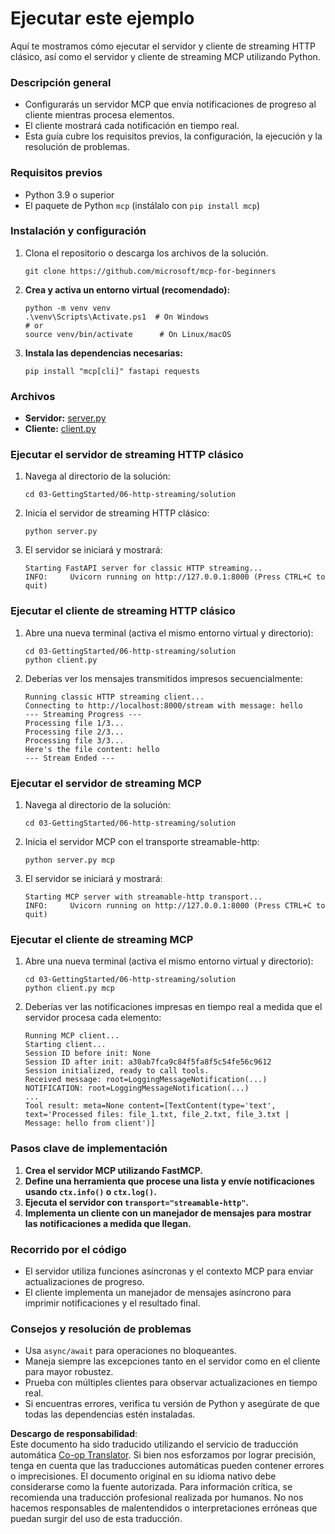 <!--
CO_OP_TRANSLATOR_METADATA:
{
  "original_hash": "67ecbca6a060477ded3e13ddbeba64f7",
  "translation_date": "2025-08-18T12:57:56+00:00",
  "source_file": "03-GettingStarted/06-http-streaming/solution/python/README.md",
  "language_code": "es"
}
-->
# Ejecutar este ejemplo

Aquí te mostramos cómo ejecutar el servidor y cliente de streaming HTTP clásico, así como el servidor y cliente de streaming MCP utilizando Python.

### Descripción general

- Configurarás un servidor MCP que envía notificaciones de progreso al cliente mientras procesa elementos.
- El cliente mostrará cada notificación en tiempo real.
- Esta guía cubre los requisitos previos, la configuración, la ejecución y la resolución de problemas.

### Requisitos previos

- Python 3.9 o superior
- El paquete de Python `mcp` (instálalo con `pip install mcp`)

### Instalación y configuración

1. Clona el repositorio o descarga los archivos de la solución.

   ```pwsh
   git clone https://github.com/microsoft/mcp-for-beginners
   ```

1. **Crea y activa un entorno virtual (recomendado):**

   ```pwsh
   python -m venv venv
   .\venv\Scripts\Activate.ps1  # On Windows
   # or
   source venv/bin/activate      # On Linux/macOS
   ```

1. **Instala las dependencias necesarias:**

   ```pwsh
   pip install "mcp[cli]" fastapi requests
   ```

### Archivos

- **Servidor:** [server.py](../../../../../../03-GettingStarted/06-http-streaming/solution/python/server.py)
- **Cliente:** [client.py](../../../../../../03-GettingStarted/06-http-streaming/solution/python/client.py)

### Ejecutar el servidor de streaming HTTP clásico

1. Navega al directorio de la solución:

   ```pwsh
   cd 03-GettingStarted/06-http-streaming/solution
   ```

2. Inicia el servidor de streaming HTTP clásico:

   ```pwsh
   python server.py
   ```

3. El servidor se iniciará y mostrará:

   ```
   Starting FastAPI server for classic HTTP streaming...
   INFO:     Uvicorn running on http://127.0.0.1:8000 (Press CTRL+C to quit)
   ```

### Ejecutar el cliente de streaming HTTP clásico

1. Abre una nueva terminal (activa el mismo entorno virtual y directorio):

   ```pwsh
   cd 03-GettingStarted/06-http-streaming/solution
   python client.py
   ```

2. Deberías ver los mensajes transmitidos impresos secuencialmente:

   ```text
   Running classic HTTP streaming client...
   Connecting to http://localhost:8000/stream with message: hello
   --- Streaming Progress ---
   Processing file 1/3...
   Processing file 2/3...
   Processing file 3/3...
   Here's the file content: hello
   --- Stream Ended ---
   ```

### Ejecutar el servidor de streaming MCP

1. Navega al directorio de la solución:
   ```pwsh
   cd 03-GettingStarted/06-http-streaming/solution
   ```
2. Inicia el servidor MCP con el transporte streamable-http:
   ```pwsh
   python server.py mcp
   ```
3. El servidor se iniciará y mostrará:
   ```
   Starting MCP server with streamable-http transport...
   INFO:     Uvicorn running on http://127.0.0.1:8000 (Press CTRL+C to quit)
   ```

### Ejecutar el cliente de streaming MCP

1. Abre una nueva terminal (activa el mismo entorno virtual y directorio):
   ```pwsh
   cd 03-GettingStarted/06-http-streaming/solution
   python client.py mcp
   ```
2. Deberías ver las notificaciones impresas en tiempo real a medida que el servidor procesa cada elemento:
   ```
   Running MCP client...
   Starting client...
   Session ID before init: None
   Session ID after init: a30ab7fca9c84f5fa8f5c54fe56c9612
   Session initialized, ready to call tools.
   Received message: root=LoggingMessageNotification(...)
   NOTIFICATION: root=LoggingMessageNotification(...)
   ...
   Tool result: meta=None content=[TextContent(type='text', text='Processed files: file_1.txt, file_2.txt, file_3.txt | Message: hello from client')]
   ```

### Pasos clave de implementación

1. **Crea el servidor MCP utilizando FastMCP.**
2. **Define una herramienta que procese una lista y envíe notificaciones usando `ctx.info()` o `ctx.log()`.**
3. **Ejecuta el servidor con `transport="streamable-http"`.**
4. **Implementa un cliente con un manejador de mensajes para mostrar las notificaciones a medida que llegan.**

### Recorrido por el código
- El servidor utiliza funciones asíncronas y el contexto MCP para enviar actualizaciones de progreso.
- El cliente implementa un manejador de mensajes asíncrono para imprimir notificaciones y el resultado final.

### Consejos y resolución de problemas

- Usa `async/await` para operaciones no bloqueantes.
- Maneja siempre las excepciones tanto en el servidor como en el cliente para mayor robustez.
- Prueba con múltiples clientes para observar actualizaciones en tiempo real.
- Si encuentras errores, verifica tu versión de Python y asegúrate de que todas las dependencias estén instaladas.

**Descargo de responsabilidad**:  
Este documento ha sido traducido utilizando el servicio de traducción automática [Co-op Translator](https://github.com/Azure/co-op-translator). Si bien nos esforzamos por lograr precisión, tenga en cuenta que las traducciones automáticas pueden contener errores o imprecisiones. El documento original en su idioma nativo debe considerarse como la fuente autorizada. Para información crítica, se recomienda una traducción profesional realizada por humanos. No nos hacemos responsables de malentendidos o interpretaciones erróneas que puedan surgir del uso de esta traducción.